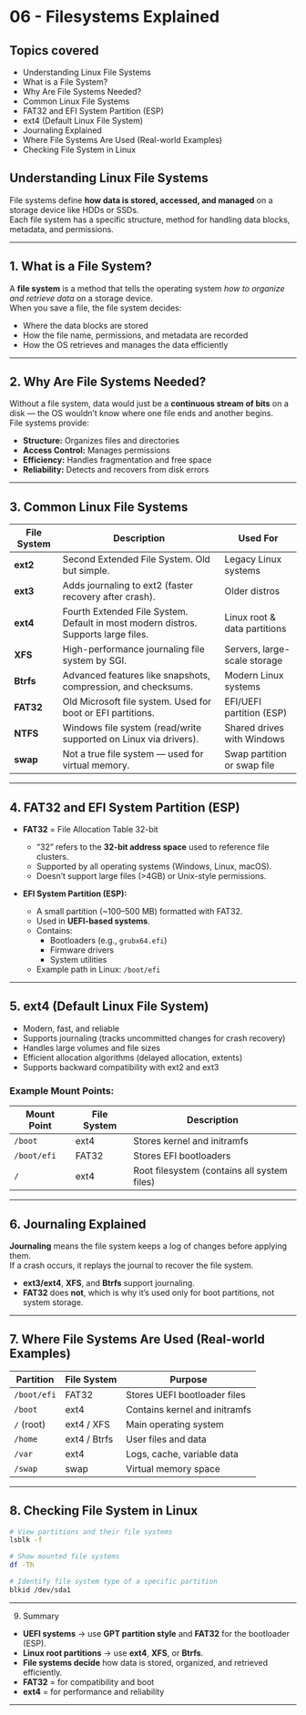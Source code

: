 #  06 - Filesystems Explained

## Topics covered

- Understanding Linux File Systems
- What is a File System?
- Why Are File Systems Needed?
- Common Linux File Systems
- FAT32 and EFI System Partition (ESP)
- ext4 (Default Linux File System)
- Journaling Explained
- Where File Systems Are Used (Real-world Examples)
- Checking File System in Linux


## Understanding Linux File Systems

File systems define **how data is stored, accessed, and managed** on a storage device like HDDs or SSDs.  
Each file system has a specific structure, method for handling data blocks, metadata, and permissions.

---

##  1. What is a File System?

A **file system** is a method that tells the operating system *how to organize and retrieve data* on a storage device.  
When you save a file, the file system decides:
- Where the data blocks are stored
- How the file name, permissions, and metadata are recorded
- How the OS retrieves and manages the data efficiently

---

##  2. Why Are File Systems Needed?

Without a file system, data would just be a **continuous stream of bits** on a disk — the OS wouldn’t know where one file ends and another begins.  
File systems provide:
- **Structure:** Organizes files and directories  
- **Access Control:** Manages permissions  
- **Efficiency:** Handles fragmentation and free space  
- **Reliability:** Detects and recovers from disk errors  

---

##  3. Common Linux File Systems

| File System | Description | Used For |
|--------------|--------------|-----------|
| **ext2** | Second Extended File System. Old but simple. | Legacy Linux systems |
| **ext3** | Adds journaling to ext2 (faster recovery after crash). | Older distros |
| **ext4** | Fourth Extended File System. Default in most modern distros. Supports large files. | Linux root & data partitions |
| **XFS** | High-performance journaling file system by SGI. | Servers, large-scale storage |
| **Btrfs** | Advanced features like snapshots, compression, and checksums. | Modern Linux systems |
| **FAT32** | Old Microsoft file system. Used for boot or EFI partitions. | EFI/UEFI partition (ESP) |
| **NTFS** | Windows file system (read/write supported on Linux via drivers). | Shared drives with Windows |
| **swap** | Not a true file system — used for virtual memory. | Swap partition or swap file |

---

##  4. FAT32 and EFI System Partition (ESP)

- **FAT32** = File Allocation Table 32-bit  
  - “32” refers to the **32-bit address space** used to reference file clusters.  
  - Supported by all operating systems (Windows, Linux, macOS).  
  - Doesn’t support large files (>4GB) or Unix-style permissions.

- **EFI System Partition (ESP):**
  - A small partition (~100–500 MB) formatted with FAT32.
  - Used in **UEFI-based systems**.
  - Contains:
    - Bootloaders (e.g., `grubx64.efi`)
    - Firmware drivers
    - System utilities
  - Example path in Linux: `/boot/efi`

---

##  5. ext4 (Default Linux File System)

- Modern, fast, and reliable  
- Supports journaling (tracks uncommitted changes for crash recovery)  
- Handles large volumes and file sizes  
- Efficient allocation algorithms (delayed allocation, extents)  
- Supports backward compatibility with ext2 and ext3  

### Example Mount Points:

| Mount Point | File System | Description |
|--------------|--------------|-------------|
| `/boot` | ext4 | Stores kernel and initramfs |
| `/boot/efi` | FAT32 | Stores EFI bootloaders |
| `/` | ext4 | Root filesystem (contains all system files) |

---

##  6. Journaling Explained

**Journaling** means the file system keeps a log of changes before applying them.  
If a crash occurs, it replays the journal to recover the file system.

- **ext3/ext4**, **XFS**, and **Btrfs** support journaling.  
- **FAT32** does **not**, which is why it’s used only for boot partitions, not system storage.

---

##  7. Where File Systems Are Used (Real-world Examples)

| Partition | File System | Purpose |
|------------|--------------|----------|
| `/boot/efi` | FAT32 | Stores UEFI bootloader files |
| `/boot` | ext4 | Contains kernel and initramfs |
| `/` (root) | ext4 / XFS | Main operating system |
| `/home` | ext4 / Btrfs | User files and data |
| `/var` | ext4 | Logs, cache, variable data |
| `/swap` | swap | Virtual memory space |

---

##  8. Checking File System in Linux

```bash
# View partitions and their file systems
lsblk -f

# Show mounted file systems
df -Th

# Identify file system type of a specific partition
blkid /dev/sda1
```

---

9. Summary

- **UEFI systems** → use **GPT partition style** and **FAT32** for the bootloader (ESP).
- **Linux root partitions** → use **ext4**, **XFS**, or **Btrfs**.
- **File systems decide** how data is stored, organized, and retrieved efficiently.
- **FAT32** = for compatibility and boot
- **ext4** = for performance and reliability

---

